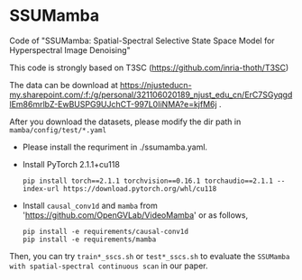 # SSUMamba
Code of "SSUMamba: Spatial-Spectral Selective State Space Model for Hyperspectral Image Denoising"

This code is strongly based on T3SC (https://github.com/inria-thoth/T3SC)

The data can be download at https://njusteducn-my.sharepoint.com/:f:/g/personal/321106020189_njust_edu_cn/ErC7SGyqgdlEm86mrlbZ-EwBUSPG9UJchCT-997L0IiNMA?e=kjfM6j .

After you download the datasets, please modify the dir path in `mamba/config/test/*.yaml`

- Please install the requriment in ./ssumamba.yaml.

- Install PyTorch 2.1.1+cu118

  ```shell
  pip install torch==2.1.1 torchvision==0.16.1 torchaudio==2.1.1 --index-url https://download.pytorch.org/whl/cu118
  ```

- Install `causal_conv1d` and `mamba` from 'https://github.com/OpenGVLab/VideoMamba' or as follows,

  ```shell
  pip install -e requirements/causal-conv1d
  pip install -e requirements/mamba
  ```

Then, you can try ```train*_sscs.sh``` or ```test*_sscs.sh``` to evaluate the ```SSUMamba with spatial-spectral continuous scan``` in our paper.
